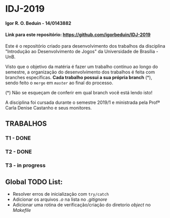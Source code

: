 # IDJ-2019
#### Igor R. O. Beduin - 14/0143882
#### Link para este repositório: https://github.com/igorbeduin/IDJ-2019
Este é o repositório criado para desenvolvimento dos trabalhos da disciplina "Introdução ao Desenvolvimento de Jogos" da Universidade de Brasília - UnB.

Visto que o objetivo da matéria é fazer um trabalho contínuo ao longo do semestre, a organização do desenvolvimento dos trabalhos é feita com branches específicas. **Cada trabalho possui a sua própria branch** (*), sendo feito o `merge` em *`master`* ao final do processo.

(*) Não se esqueçam de conferir em qual branch você está lendo isto!

A disciplina foi cursada durante o semestre 2019/1 e ministrada pela Profª Carla Denise Castanho e seus monitores.

## TRABALHOS
### T1 - DONE
### T2 - DONE
### T3 - in progress

## Global TODO List:
* Resolver erros de inicialização com `try/catch`
* Adicionar os arquivos _.o_ na lista no _.gitignore_
* Adicionar uma rotina de verificação/criação do diretorio _object_ no _Makefile_
